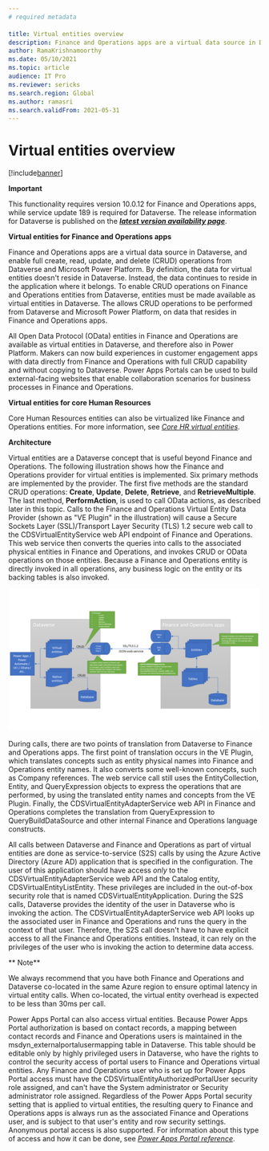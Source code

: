 ```yaml
---
# required metadata

title: Virtual entities overview
description: Finance and Operations apps are a virtual data source in Dataverse, and enable full create, read, update, and delete (CRUD) operations from Dataverse and Microsoft Power Platform.
author: RamaKrishnamoorthy
ms.date: 05/10/2021
ms.topic: article
audience: IT Pro
ms.reviewer: sericks
ms.search.region: Global
ms.author: ramasri
ms.search.validFrom: 2021-05-31
---
```


# Virtual entities overview

[!include[banner](../includes/banner.md)]

**Important**

This functionality requires version 10.0.12 for Finance and Operations
apps, while service update 189 is required for Dataverse. The release
information for Dataverse is published on the [***latest version
availability
page***](https://docs.microsoft.com/en-us/business-applications-release-notes/dynamics/released-versions/dynamics-365ce#all-version-availability).

**Virtual entities for Finance and Operations apps**

Finance and Operations apps are a virtual data source in Dataverse, and
enable full create, read, update, and delete (CRUD) operations from
Dataverse and Microsoft Power Platform. By definition, the data for
virtual entities doesn't reside in Dataverse. Instead, the data
continues to reside in the application where it belongs. To enable CRUD
operations on Finance and Operations entities from Dataverse, entities
must be made available as virtual entities in Dataverse. The allows CRUD
operations to be performed from Dataverse and Microsoft Power Platform,
on data that resides in Finance and Operations apps.

All Open Data Protocol (OData) entities in Finance and Operations are
available as virtual entities in Dataverse, and therefore also in Power
Platform. Makers can now build experiences in customer engagement apps
with data directly from Finance and Operations with full CRUD capability
and without copying to Dataverse. Power Apps Portals can be used to
build external-facing websites that enable collaboration scenarios for
business processes in Finance and Operations.

**Virtual entities for core Human Resources**

Core Human Resources entities can also be virtualized like Finance and
Operations entities. For more information, see [*Core HR virtual
entities*](https://docs.microsoft.com/en-us/dynamics365/human-resources/hr-admin-integration-common-data-service-virtual-entities).

**Architecture**

Virtual entities are a Dataverse concept that is useful beyond Finance
and Operations. The following illustration shows how the Finance and
Operations provider for virtual entities is implemented. Six primary
methods are implemented by the provider. The first five methods are the
standard CRUD
operations: **Create**, **Update**, **Delete**, **Retrieve**,
and **RetrieveMultiple**. The last method, **PerformAction**, is used to
call OData actions, as described later in this topic. Calls to the
Finance and Operations Virtual Entity Data Provider (shown as "VE
Plugin" in the illustration) will cause a Secure Sockets Layer
(SSL)/Transport Layer Security (TLS) 1.2 secure web call to the
CDSVirtualEntityService web API endpoint of Finance and Operations. This
web service then converts the queries into calls to the associated
physical entities in Finance and Operations, and invokes CRUD or OData
operations on those entities. Because a Finance and Operations entity is
directly invoked in all operations, any business logic on the entity or
its backing tables is also invoked.

![Architecture of virtual entities for Finance and Operations apps](media/image1.png)

During calls, there are two points of translation from Dataverse to
Finance and Operations apps. The first point of translation occurs in
the VE Plugin, which translates concepts such as entity physical names
into Finance and Operations entity names. It also converts some
well-known concepts, such as Company references. The web service call
still uses the EntityCollection, Entity, and QueryExpression objects to
express the operations that are performed, by using the translated
entity names and concepts from the VE Plugin. Finally, the
CDSVirtualEntityAdapterService web API in Finance and Operations
completes the translation from QueryExpression to QueryBuildDataSource
and other internal Finance and Operations language constructs.

All calls between Dataverse and Finance and Operations as part of
virtual entities are done as service-to-service (S2S) calls by using the
Azure Active Directory (Azure AD) application that is specified in the
configuration. The user of this application should have access *only* to
the CDSVirtualEntityAdapterService web API and the Catalog entity,
CDSVirtualEntityListEntity. These privileges are included in the
out-of-box security role that is named CDSVirtualEntityApplication.
During the S2S calls, Dataverse provides the identity of the user in
Dataverse who is invoking the action. The CDSVirtualEntityAdapterService
web API looks up the associated user in Finance and Operations and runs
the query in the context of that user. Therefore, the S2S call doesn't
have to have explicit access to all the Finance and Operations entities.
Instead, it can rely on the privileges of the user who is invoking the
action to determine data access.

** Note**

We always recommend that you have both Finance and Operations and
Dataverse co-located in the same Azure region to ensure optimal latency
in virtual entity calls. When co-located, the virtual entity overhead is
expected to be less than 30ms per call.

Power Apps Portal can also access virtual entities. Because Power Apps
Portal authorization is based on contact records, a mapping between
contact records and Finance and Operations users is maintained in the
msdyn\_externalportalusermapping table in Dataverse. This table should
be editable only by highly privileged users in Dataverse, who have the
rights to control the security access of portal users to Finance and
Operations virtual entities. Any Finance and Operations user who is set
up for Power Apps Portal access must have the
CDSVirtualEntityAuthorizedPortalUser security role assigned, and can't
have the System administrator or Security administrator role assigned.
Regardless of the Power Apps Portal security setting that is applied to
virtual entities, the resulting query to Finance and Operations apps is
always run as the associated Finance and Operations user, and is subject
to that user's entity and row security settings. Anonymous portal access
is also supported. For information about this type of access and how it
can be done, see [*Power Apps Portal
reference*](https://docs.microsoft.com/en-us/dynamics365/fin-ops-core/dev-itpro/power-platform/power-portal-reference).
